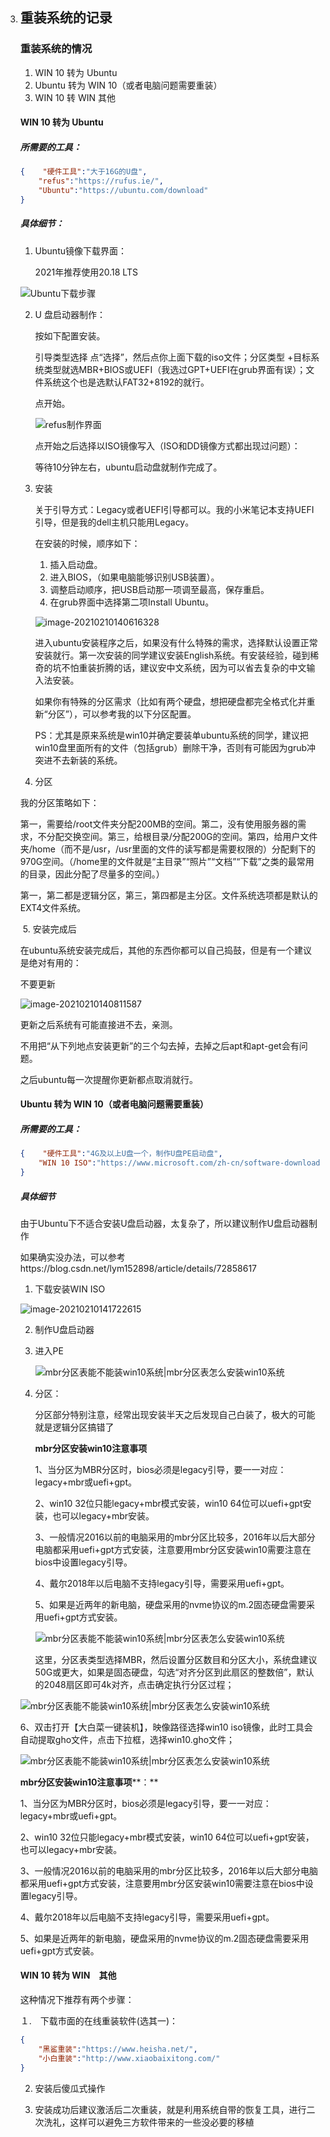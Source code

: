 3. ## 重装系统的记录

   ### 重装系统的情况
   
   1. WIN 10 转为 Ubuntu
   2. Ubuntu 转为 WIN 10（或者电脑问题需要重装）
   3. WIN 10 转 WIN 其他
   
   #### WIN 10 转为 Ubuntu
   
   ##### 所需要的工具：
   
   ```json
   {	"硬件工具":"大于16G的U盘",
       "refus":"https://rufus.ie/",
       "Ubuntu":"https://ubuntu.com/download"
   }
   ```
   
   ##### 具体细节：
   
   1. Ubuntu镜像下载界面：
   
       2021年推荐使用20.18 LTS 
   
   ![Ubuntu下载步骤](重装系统的记录.assets/image-20210210140115421.png)
   
   2. U 盘启动器制作：
   
       按如下配置安装。
   
       引导类型选择 点“选择”，然后点你上面下载的iso文件；分区类型 +目标系统类型就选MBR+BIOS或UEFI（我选过GPT+UEFI在grub界面有误）；文件系统这个也是选默认FAT32+8192的就行。
   
       点开始。
   
       ![refus制作界面](重装系统的记录.assets/image-20210210140353070.png)
   
       点开始之后选择以ISO镜像写入（ISO和DD镜像方式都出现过问题）：
   
       等待10分钟左右，ubuntu启动盘就制作完成了。
   
   3. 安装
   
       关于引导方式：Legacy或者UEFI引导都可以。我的小米笔记本支持UEFI引导，但是我的dell主机只能用Legacy。
   
       在安装的时候，顺序如下：
   
       1. 插入启动盘。
       2. 进入BIOS，（如果电脑能够识别USB装置）。
       3. 调整启动顺序，把USB启动那一项调至最高，保存重启。
       4. 在grub界面中选择第二项Install Ubuntu。
   
       ![image-20210210140616328](重装系统的记录.assets/image-20210210140616328.png)
   
       进入ubuntu安装程序之后，如果没有什么特殊的需求，选择默认设置正常安装就行。第一次安装的同学建议安装English系统。有安装经验，碰到稀奇的坑不怕重装折腾的话，建议安中文系统，因为可以省去复杂的中文输入法安装。
   
       如果你有特殊的分区需求（比如有两个硬盘，想把硬盘都完全格式化并重新“分区”），可以参考我的以下分区配置。
   
       PS：尤其是原来系统是win10并确定要装单ubuntu系统的同学，建议把win10盘里面所有的文件（包括grub）删除干净，否则有可能因为grub冲突进不去新装的系统。
   
   4. 分区
   
   我的分区策略如下：
   
   ​	第一，需要给/root文件夹分配200MB的空间。第二，没有使用服务器的需求，不分配交换空间。第三，给根目录/分配200G的空间。第四，给用户文件夹/home（而不是/usr，/usr里面的文件的读写都是需要权限的）分配剩下的970G空间。（/home里的文件就是“主目录”“照片”“文档”“下载”之类的最常用的目录，因此分配了尽量多的空间。）
   
   ​	第一，第二都是逻辑分区，第三，第四都是主分区。文件系统选项都是默认的EXT4文件系统。
   
   ​	5.  安装完成后
   
   ​	在ubuntu系统安装完成后，其他的东西你都可以自己捣鼓，但是有一个建议是绝对有用的：
   
   不要更新
   
   ![image-20210210140811587](重装系统的记录.assets/image-20210210140811587.png)
   
   更新之后系统有可能直接进不去，亲测。
   
   不用把“从下列地点安装更新”的三个勾去掉，去掉之后apt和apt-get会有问题。
   
   之后ubuntu每一次提醒你更新都点取消就行。
   
   #### Ubuntu 转为 WIN 10（或者电脑问题需要重装）
   
   ##### 所需要的工具：
   
   ```json
   {	"硬件工具":"4G及以上U盘一个，制作U盘PE启动盘",
       "WIN 10 ISO":"https://www.microsoft.com/zh-cn/software-download/windows10",
   }
   ```
   
   ##### 具体细节
   
   由于Ubuntu下不适合安装U盘启动器，太复杂了，所以建议制作U盘启动器制作
   
   如果确实没办法，可以参考https://blog.csdn.net/lym152898/article/details/72858617
   
   1. 下载安装WIN ISO
   
   ![image-20210210141722615](重装系统的记录.assets/image-20210210141722615.png)
   
   2. 制作U盘启动器
   
   3. 进入PE
   
       ![mbr分区表能不能装win10系统|mbr分区表怎么安装win10系统](重装系统的记录.assets/20171228142107_33532.png)
   
   4. 分区：
   
       分区部分特别注意，经常出现安装半天之后发现自己白装了，极大的可能就是逻辑分区搞错了
   
       **mbr分区安装win10注意事项**
   
       1、当分区为MBR分区时，bios必须是legacy引导，要一一对应：legacy+mbr或uefi+gpt。
   
       2、win10 32位只能legacy+mbr模式安装，win10 64位可以uefi+gpt安装，也可以legacy+mbr安装。
   
       3、一般情况2016以前的电脑采用的mbr分区比较多，2016年以后大部分电脑都采用uefi+gpt方式安装，注意要用mbr分区安装win10需要注意在bios中设置legacy引导。
   
       4、戴尔2018年以后电脑不支持legacy引导，需要采用uefi+gpt。
   
       5、如果是近两年的新电脑，硬盘采用的nvme协议的m.2固态硬盘需要采用uefi+gpt方式安装。
   
       ![mbr分区表能不能装win10系统|mbr分区表怎么安装win10系统](重装系统的记录.assets/20170511150533_15838.png)
   
       ​	这里，分区表类型选择MBR，然后设置分区数目和分区大小，系统盘建议50G或更大，如果是固态硬盘，勾选“对齐分区到此扇区的整数倍”，默认的2048扇区即可4k对齐，点击确定执行分区过程；
   
   ![mbr分区表能不能装win10系统|mbr分区表怎么安装win10系统](重装系统的记录.assets/20170511150533_15838.png)
   
   6、双击打开【大白菜一键装机】，映像路径选择win10 iso镜像，此时工具会自动提取gho文件，点击下拉框，选择win10.gho文件；
   
   ![mbr分区表能不能装win10系统|mbr分区表怎么安装win10系统](重装系统的记录.assets/20170511150543_29615.png)
   
   **mbr分区安装win10注意事项****：**  
   
   1、当分区为MBR分区时，bios必须是legacy引导，要一一对应：legacy+mbr或uefi+gpt。
   
   2、win10 32位只能legacy+mbr模式安装，win10 64位可以uefi+gpt安装，也可以legacy+mbr安装。
   
   3、一般情况2016以前的电脑采用的mbr分区比较多，2016年以后大部分电脑都采用uefi+gpt方式安装，注意要用mbr分区安装win10需要注意在bios中设置legacy引导。
   
   4、戴尔2018年以后电脑不支持legacy引导，需要采用uefi+gpt。
   
   5、如果是近两年的新电脑，硬盘采用的nvme协议的m.2固态硬盘需要采用uefi+gpt方式安装。
   
   
   
   #### WIN 10 转为 WIN　其他
   
   这种情况下推荐有两个步骤：
   
   １.　下载市面的在线重装软件(选其一)：
   
   ```json
   {
       "黑鲨重装":"https://www.heisha.net/",
       "小白重装":"http://www.xiaobaixitong.com/"
   }
   ```
   
   2. 安装后傻瓜式操作
   
   3. 安装成功后建议激活后二次重装，就是利用系统自带的恢复工具，进行二次洗礼，这样可以避免三方软件带来的一些没必要的移植
   
        
   
   